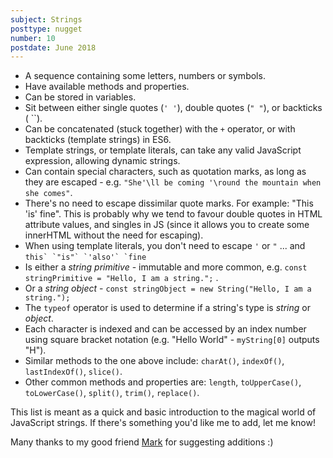 ```yaml
---
subject: Strings
posttype: nugget
number: 10
postdate: June 2018
---
```


- A sequence containing some letters, numbers or symbols.
- Have available methods and properties.
- Can be stored in variables.
- Sit between either single quotes (`' '`), double quotes (`" "`), or backticks ( ``).
- Can be concatenated (stuck together) with the `+` operator, or with backticks (template strings) in ES6.
- Template strings, or template literals, can take any valid JavaScript expression, allowing dynamic strings.
- Can contain special characters, such as quotation marks, as long as they are escaped - e.g. `"She'\ll be coming '\round the mountain when she comes"`.
- There's no need to escape dissimilar quote marks. For example: "This 'is' fine". This is probably why we tend to favour double quotes in HTML attribute values, and singles in JS (since it allows you to create some innerHTML without the need for escaping).
- When using template literals, you don't need to escape `'` or `"` ... and `` this` `"is"` `'also'` `fine ``
- Is either a _string primitive_ - immutable and more common, e.g. `const stringPrimitive = "Hello, I am a string.";` .
- Or a _string object_ - `const stringObject = new String("Hello, I am a string.");`
- The `typeof` operator is used to determine if a string's type is _string_ or _object_.
- Each character is indexed and can be accessed by an index number using square bracket notation (e.g. "Hello World" - `myString[0]` outputs "H").
- Similar methods to the one above include: `charAt()`, `indexOf()`, `lastIndexOf()`, `slice()`.
- Other common methods and properties are: `length`, `toUpperCase()`, `toLowerCase()`, `split()`, `trim()`, `replace()`.

This list is meant as a quick and basic introduction to the magical world of JavaScript strings. If there's something you'd like me to add, let me know!

Many thanks to my good friend <a href="https://twitter.com/qubyte">Mark</a> for suggesting additions :)
